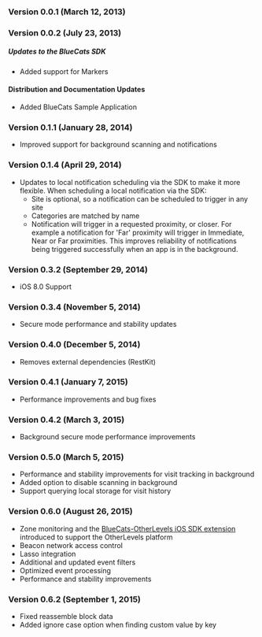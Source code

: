 
  
### Version 0.0.1 (March 12, 2013)

### Version 0.0.2 (July 23, 2013)

##### Updates to the BlueCats SDK
  - Added support for Markers

#### Distribution and Documentation Updates
  - Added BlueCats Sample Application

### Version 0.1.1 (January 28, 2014)
  - Improved support for background scanning and notifications

### Version 0.1.4 (April 29, 2014)
 - Updates to local notification scheduling via the SDK to make it more flexible. When scheduling a local notification via the SDK:
    - Site is optional, so a notification can be scheduled to trigger in any site
    - Categories are matched by name
    - Notification will trigger in a requested proximity, or closer. For example a notification for 'Far' proximity will trigger in Immediate, Near or Far proximities. This improves reliability of notifications being triggered successfully when an app is in the background.

### Version 0.3.2 (September 29, 2014)
  - iOS 8.0 Support

### Version 0.3.4 (November 5, 2014)
  - Secure mode performance and stability updates

### Version 0.4.0 (December 5, 2014)
  - Removes external dependencies (RestKit)

### Version 0.4.1 (January 7, 2015)
  - Performance improvements and bug fixes

### Version 0.4.2 (March 3, 2015)
  - Background secure mode performance improvements

### Version 0.5.0 (March 5, 2015)
  - Performance and stability improvements for visit tracking in background
  - Added option to disable scanning in background
  - Support querying local storage for visit history
  
### Version 0.6.0 (August 26, 2015)
  - Zone monitoring and the [BlueCats-OtherLevels iOS SDK extension](https://github.com/bluecats/bluecats-otherlevels-ios-sdkext) introduced to support the OtherLevels platform
  - Beacon network access control
  - Lasso integration
  - Additional and updated event filters
  - Optimized event processing
  - Performance and stability improvements
   
### Version 0.6.2 (September 1, 2015)
  - Fixed reassemble block data
  - Added ignore case option when finding custom value by key
